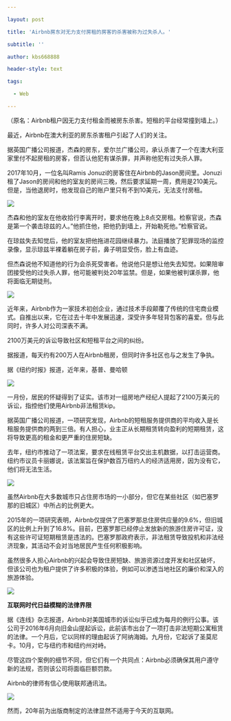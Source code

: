 ```yaml
---

layout: post

title: 'Airbnb房东对无力支付房租的房客的杀害被称为过失杀人。'

subtitle: ''

author: kbs668888

header-style: text

tags:

  - Web

---
```


（原名：Airbnb租户因无力支付租金而被房东杀害。短租的平台经常撞到墙上。）

最近，Airbnb在澳大利亚的房东杀害租户引起了人们的关注。

据英国广播公司报道，杰森的房东，爱尔兰广播公司，承认杀害了一个在澳大利亚家里付不起房租的房客，但否认他犯有谋杀罪，并声称他犯有过失杀人罪。

2017年10月，一位名叫Ramis
Jonuzi的房客住在Airbnb的Jason房间里。Jonuzi租了Jason的房间和他的室友的房间三晚，然后要求延期一周，费用是210美元。但是，当他退房时，他发现自己的账户里只有不到10美元，无法支付房租。

![](http://dingyue.ws.126.net/36ltcPA0=2sSHucm2fcpBIo6ZbGgylQXbVXxXNoDEUdI71551788422711.jpg)  

杰森和他的室友在他收拾行李离开时，要求他在晚上8点交房租。检察官说，杰森是第一个袭击琼兹的人。”他抓住他，把他扔到墙上，开始勒死他。”检察官说。

在琼兹失去知觉后，他的室友把他拖进花园继续暴力。法庭播放了犯罪现场的监控录像，显示琼兹半裸着躺在房子前，鼻子明显受伤，脸上有血迹。

但杰森说他不知道他的行为会杀死受害者。他说他只是想让他失去知觉。如果陪审团接受他的过失杀人罪，他可能被判处20年监禁。但是，如果他被判谋杀罪，他将面临无期徒刑。

![](http://dingyue.ws.126.net/1NFgAi93owW5WvZWt4A=GTNcDJrgcYcDsFZHMRWDBwGBg1551788422713.jpg)  

近年来，Airbnb作为一家技术初创企业，通过技术手段颠覆了传统的住宅商业模式。自推出以来，它在过去十年中发展迅速，深受许多年轻背包客的喜爱。但与此同时，许多人对公司深表不满。

2100万美元的诉讼导致社区和短租平台之间的纠纷。

据报道，每天约有200万人在Airbnb租房，但同时许多社区也与之发生了争执。

据《纽约时报》报道，近年来，基普、曼哈顿

![](http://dingyue.ws.126.net/qwfkjotcKtl4CP5YebdLFAY5830GvWWb380ni7VvzTPEX1551788422716compressflag.jpg)

一月份，居民的怀疑得到了证实。该市对一组房地产经纪人提起了2100万美元的诉讼，指控他们使用Airbnb非法租赁kip。

据英国广播公司报道，一项研究发现，Airbnb的短租服务提供商的平均收入是长租服务提供商的两到三倍。有人担心，业主正从长期租赁转向盈利的短期租赁，这将导致更高的租金和更严重的住房短缺。

去年，纽约市推动了一项法案，要求在线租赁平台交出主机数据，以打击运营商。纽约市议员卡丽娜说，该法案旨在保护数百万纽约人的经济适用房，因为没有它，他们将无法生活。

![](http://dingyue.ws.126.net/d4GSrbGnb2WWSaoxholcE8X3FuZkp9YCXMrQzQ=KdlTll1551788422717compressflag.jpg)

虽然Airbnb在大多数城市只占住房市场的一小部分，但它在某些社区（如巴塞罗那的旧城区）中所占的比例更大。

2015年的一项研究表明，Airbnb仅提供了巴塞罗那总住房供应量的9.6%，但旧城区的比例上升到了16.8%。目前，巴塞罗那已经停止发放新的旅游住房许可证，没有这些许可证短期租赁是违法的。巴塞罗那政府表示，非法租赁导致投机和非法经济现象，其活动不会对当地居民产生任何积极影响。

虽然很多人担心Airbnb的兴起会导致住房短缺、旅游资源过度开发和社区破坏，但该公司也为租户提供了许多积极的体验，例如可以渗透当地社区的廉价和深入的旅游体验。

![](http://dingyue.ws.126.net/ahIjWzK52bBiDdFVgcU5rI3pYwsuQ46pfaiUClBYvQ9q51551788422720.jpg)  

 **互联网时代日益模糊的法律界限**

据《连线》杂志报道，Airbnb对美国城市的诉讼似乎已成为每月的例行公事。该公司于2016年6月向旧金山提起诉讼，此前该市出台了一项打击非法短期公寓租赁的法律。一个月后，它以同样的理由起诉了阿纳海姆。九月份，它起诉了圣莫尼卡。10月，它与纽约市和纽约州对峙。

尽管这四个案例的细节不同，但它们有一个共同点：Airbnb必须确保其用户遵守新的法规，否则该公司将面临巨额罚款。

Airbnb的律师有信心使用联邦通讯法。

![](http://dingyue.ws.126.net/2x7sEV4b7J0HI6IWw2hN2beYdog2QOobcAHo8RgmGZO0L1551788422720.jpg)  

然而，20年前为出版商制定的法律显然不适用于今天的互联网。

